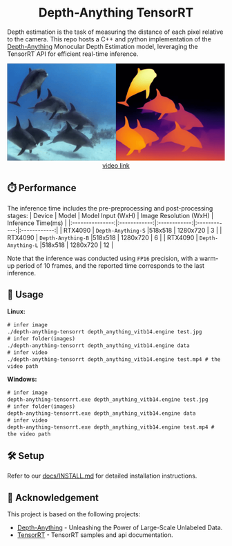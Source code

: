 
<h1 align="center"><span>Depth-Anything TensorRT</span></h1>

Depth estimation is the task of measuring the distance of each pixel relative to the camera. This repo hosts a C++ and python implementation of the [Depth-Anything](https://github.com/LiheYoung/Depth-Anything) Monocular Depth Estimation model, leveraging the TensorRT API for efficient real-time inference.
<p align="center" margin: 0 auto;>
  <img src="assets/davis_dolphins_result.gif" height="225px" width="800px" />
  <a href="https://github.com/LiheYoung/Depth-Anything/tree/main/assets/examples_video">video link</a> 
</p>

## ⏱️ Performance

The inference time includes the pre-preprocessing and post-processing stages:
| Device          | Model | Model Input (WxH) |  Image Resolution (WxH)     | Inference Time(ms) |
|:---------------:|:------------:|:------------:|:------------:|:------------:|
| RTX4090        | `Depth-Anything-S`  |518x518  |  1280x720    | 3     |
| RTX4090        | `Depth-Anything-B`  |518x518  |  1280x720    | 6     |
| RTX4090        | `Depth-Anything-L`  |518x518  |  1280x720    | 12     |

Note that the inference was conducted using `FP16` precision, with a warm-up period of 10 frames, and the reported time corresponds to the last inference.

## 🚀 Usage

**Linux:**

``` shell
# infer image
./depth-anything-tensorrt depth_anything_vitb14.engine test.jpg
# infer folder(images)
./depth-anything-tensorrt depth_anything_vitb14.engine data
# infer video
./depth-anything-tensorrt depth_anything_vitb14.engine test.mp4 # the video path
```

**Windows:**

``` shell
# infer image
depth-anything-tensorrt.exe depth_anything_vitb14.engine test.jpg
# infer folder(images)
depth-anything-tensorrt.exe depth_anything_vitb14.engine data
# infer video
depth-anything-tensorrt.exe depth_anything_vitb14.engine test.mp4 # the video path
```

## 🛠️ Setup

Refer to our [docs/INSTALL.md](https://github.com/spacewalk01/depth-anything-tensorrt/blob/main/docs/INSTALL.md) for detailed installation instructions.

## 👏 Acknowledgement

This project is based on the following projects:
- [Depth-Anything](https://github.com/LiheYoung/Depth-Anything) - Unleashing the Power of Large-Scale Unlabeled Data.
- [TensorRT](https://github.com/NVIDIA/TensorRT/tree/release/8.6/samples) - TensorRT samples and api documentation.
